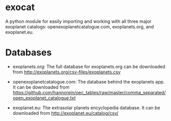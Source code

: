 exocat
======

A python module for easily importing and working with all three major exoplanet catalogs: openexoplanetcatalogue.com, exoplanets.org, and exoplanet.eu. 

Databases
=========

* exoplanets.org: The full database for exoplanets.org can be downloaded from  http://exoplanets.org/csv-files/exoplanets.csv

* openexoplanetcatalogue.com: The database behind the exoplanets app. It can be downloaded from https://github.com/hannorein/oec_tables/raw/master/comma_separated/open_exoplanet_catalogue.txt

* exoplanet.eu: The extrasolar planets encyclopedia database. It can be downloaded from http://exoplanet.eu/catalog/csv/


